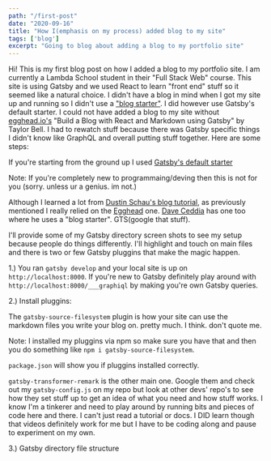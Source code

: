 ```yaml
---
path: "/first-post"
date: "2020-09-16"
title: "How I(emphasis on my process) added blog to my site"
tags: ['blog']
excerpt: "Going to blog about adding a blog to my portfolio site"
---
```


Hi! This is my first blog post on how I added a blog to my portfolio site. 
I am currently a Lambda School student in their "Full Stack Web" course.
This site is using Gatsby and we used React to learn "front end" stuff so 
it seemed like a natural choice. I didn't have a blog in mind when I got my site
up and running so I didn't use a ["blog starter"](https://www.gatsbyjs.com/starters/?v=2). I did however use Gatsby's default starter. I could not have added a blog to my site without [egghead.io's](https://egghead.io/) "Build a Blog with React and Markdown using Gatsby" by Taylor Bell. I had to rewatch stuff because there was Gatsby specific things I didn't know like GraphQL and overall putting stuff together. Here are some steps:


If you're starting from the ground up I used [Gatsby's default starter](https://www.gatsbyjs.com/tutorial/part-zero/)

Note: If you're completely new to programmaing/deving then this is not for you (sorry. unless ur a genius. im not.)

Although I learned a lot from [Dustin Schau's blog tutorial](https://www.gatsbyjs.com/blog/2017-07-19-creating-a-blog-with-gatsby/#gatsby-skip-here), as previously mentioned I really 
relied on the [Egghead](https://egghead.io/courses/build-a-blog-with-react-and-markdown-using-gatsby) one. [Dave Ceddia](https://daveceddia.com/start-blog-gatsby-netlify/) has one too where he uses a "blog starter". GTS(google that stuff).

I'll provide some of my Gatsby directory screen shots to see my setup because people do things differently. I'll highlight and touch on main files and there is two or few Gatsby pluggins that make the magic happen. 

1.) You ran `gatsby develop` and your local site is up on `http://localhost:8000`. If you're new to Gatsby definitely play around with `http://localhost:8000/___graphiql` by making you're own Gatsby queries.

2.) Install pluggins: 

The `gatsby-source-filesystem` plugin is how your site can use the markdown files you write your blog on. pretty much. I think. don't quote me. 


Note: I installed my pluggins via npm so make sure you have that and then you do something like `npm i gatsby-source-filesystem`. 

`package.json` will show you if pluggins installed correctly. 

`gatsby-transformer-remark` is the other main one. Google them and check out my `gatsby-config.js` on my repo but look at other devs' repo's to see how they set stuff up to get an idea of what you need and how stuff works. I know I'm a tinkerer and need to play around by running bits and pieces of code here and there. I can't just read a tutorial or docs. I DID learn though that videos definitely work for me but I have to be coding along and pause to experiment on my own. 

3.) Gatsby directory file structure
